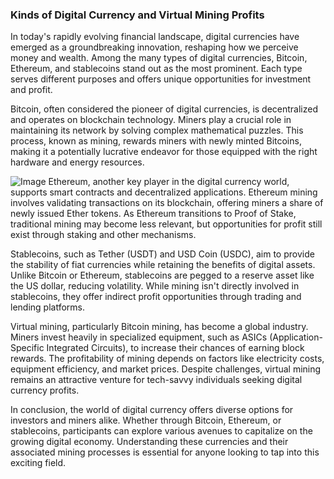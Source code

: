### Kinds of Digital Currency and Virtual Mining Profits

In today's rapidly evolving financial landscape, digital currencies have emerged as a groundbreaking innovation, reshaping how we perceive money and wealth. Among the many types of digital currencies, Bitcoin, Ethereum, and stablecoins stand out as the most prominent. Each type serves different purposes and offers unique opportunities for investment and profit.

Bitcoin, often considered the pioneer of digital currencies, is decentralized and operates on blockchain technology. Miners play a crucial role in maintaining its network by solving complex mathematical puzzles. This process, known as mining, rewards miners with newly minted Bitcoins, making it a potentially lucrative endeavor for those equipped with the right hardware and energy resources.


![Image](https://github.com/user-attachments/assets/31692037-0104-4703-abd1-696b6a7dd41b)
Ethereum, another key player in the digital currency world, supports smart contracts and decentralized applications. Ethereum mining involves validating transactions on its blockchain, offering miners a share of newly issued Ether tokens. As Ethereum transitions to Proof of Stake, traditional mining may become less relevant, but opportunities for profit still exist through staking and other mechanisms.

Stablecoins, such as Tether (USDT) and USD Coin (USDC), aim to provide the stability of fiat currencies while retaining the benefits of digital assets. Unlike Bitcoin or Ethereum, stablecoins are pegged to a reserve asset like the US dollar, reducing volatility. While mining isn't directly involved in stablecoins, they offer indirect profit opportunities through trading and lending platforms.

Virtual mining, particularly Bitcoin mining, has become a global industry. Miners invest heavily in specialized equipment, such as ASICs (Application-Specific Integrated Circuits), to increase their chances of earning block rewards. The profitability of mining depends on factors like electricity costs, equipment efficiency, and market prices. Despite challenges, virtual mining remains an attractive venture for tech-savvy individuals seeking digital currency profits.

In conclusion, the world of digital currency offers diverse options for investors and miners alike. Whether through Bitcoin, Ethereum, or stablecoins, participants can explore various avenues to capitalize on the growing digital economy. Understanding these currencies and their associated mining processes is essential for anyone looking to tap into this exciting field.